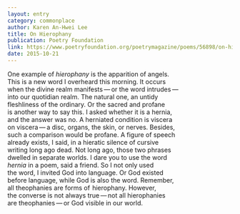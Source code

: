 ```yaml
---
layout: entry
category: commonplace
author: Karen An-Hwei Lee
title: On Hierophany
publication: Poetry Foundation
link: https://www.poetryfoundation.org/poetrymagazine/poems/56898/on-hierophany
date: 2015-10-21
---
```


One example of *hierophany* is the apparition of angels. 
<br>This is a new word I overheard this morning. It occurs
<br>when the divine realm manifests — or the word intrudes —  
<br>into our quotidian realm. The natural one, an untidy 
<br>fleshliness of the ordinary. Or the sacred and profane
<br>is another way to say this. I asked whether it is a hernia, 
<br>and the answer was no. A herniated condition is viscera 
<br>on viscera — a disc, organs, the skin, or nerves. Besides, 
<br>such a comparison would be profane. A figure of speech 
<br>already exists, I said, in a hieratic silence of cursive 
<br>writing long ago dead. Not long ago, those two phrases 
<br>dwelled in separate worlds. I dare you to use the word 
<br>*hernia* in a poem, said a friend. So I not only used
<br>the word, I invited God into language. Or God existed 
<br>before language, while God is also the word. Remember, 
<br>all theophanies are forms of  hierophany. However,
<br>the converse is not always true — not all hierophanies
<br>are theophanies — or God visible in our world.
